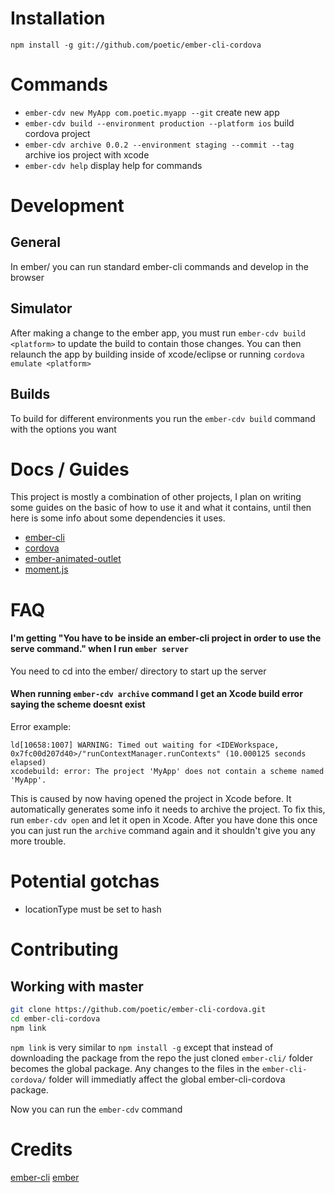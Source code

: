 # Installation

`npm install -g git://github.com/poetic/ember-cli-cordova`

# Commands
+ `ember-cdv new MyApp com.poetic.myapp --git` create new app
+ `ember-cdv build --environment production --platform ios` build cordova project
+ `ember-cdv archive 0.0.2 --environment staging --commit --tag` archive ios project with xcode
+ `ember-cdv help` display help for commands

# Development

## General
In ember/ you can run standard ember-cli commands and develop in the browser

## Simulator
After making a change to the ember app, you must run `ember-cdv build <platform>`
to update the build to contain those changes. You can then relaunch the app by
building inside of xcode/eclipse or running `cordova emulate <platform>`

## Builds

To build for different environments you run the `ember-cdv build` command with
the options you want

# Docs / Guides

This project is mostly a combination of other projects, I plan on writing some
guides on the basic of how to use it and what it contains, until then here is
some info about some dependencies it uses.

+  [ember-cli](http://iamstef.net/ember-cli/)
+  [cordova](http://cordova.apache.org/docs/en/3.4.0/)
+  [ember-animated-outlet](https://github.com/billysbilling/ember-animated-outlet)
+  [moment.js](http://momentjs.com/docs/)

# FAQ

#### I'm getting "You have to be inside an ember-cli project in order to use the serve command." when I run `ember server`

You need to cd into the ember/ directory to start up the server

#### When running `ember-cdv archive` command I get an Xcode build error saying the scheme doesnt exist

Error example:

```
ld[10658:1007] WARNING: Timed out waiting for <IDEWorkspace,
0x7fc00d207d40>/"runContextManager.runContexts" (10.000125 seconds elapsed)
xcodebuild: error: The project 'MyApp' does not contain a scheme named 'MyApp'.
```

This is caused by now having opened the project in Xcode before. It
automatically generates some info it needs to archive the project. To fix this,
run `ember-cdv open` and let it open in Xcode. After you have done this once you
can just run the `archive` command again and it shouldn't give you any more
trouble.

# Potential gotchas

+  locationType must be set to hash

# Contributing

## Working with master

``` sh
git clone https://github.com/poetic/ember-cli-cordova.git
cd ember-cli-cordova
npm link
```

`npm link` is very similar to `npm install -g` except that instead of downloading the package from the repo the just cloned `ember-cli/` folder becomes the global package. Any changes to the files in the `ember-cli-cordova/` folder will immediatly affect the global ember-cli-cordova package.

Now you can run the `ember-cdv` command

# Credits

[ember-cli](https://github.com/stefanpenner/ember-cli)
[ember](https://github.com/emberjs/emberjs)
